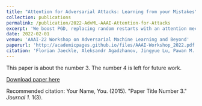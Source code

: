 ```yaml
---
title: "Attention for Adversarial Attacks: Learning from your Mistakes"
collection: publications
permalink: /publication/2022-AdvML-AAAI-Attention-for-Attacks
excerpt: 'We boost PGD, replacing random restarts with an attention mechanism that is based on Graph Neural Network and learns from previous unsuccessful attacks.'
date: 2022-02-01
venue: 'AAAI-22 Workshop on Adversarial Machine Learning and Beyond'
paperurl: 'http://academicpages.github.io/files/AAAI-Workshop_2022.pdf'
citation: 'Florian Jaeckle, Aleksandr Agadzhanov, Jingyue Lu, Pawan M. Kumar. (2021). &quot;Attention for Adversarial Attacks: Learning from your Mistakes.&quot; <i>AAAI-22 Workshop on Adversarial Machine Learning and Beyond</i>.'
---
```

This paper is about the number 3. The number 4 is left for future work.

[Download paper here](http://academicpages.github.io/files/paper3.pdf)

Recommended citation: Your Name, You. (2015). "Paper Title Number 3." <i>Journal 1</i>. 1(3).